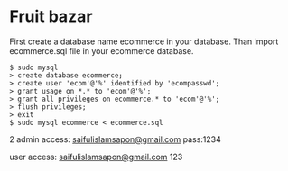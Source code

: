 # Fruit bazar
First create a database name ecommerce in your database. Than import ecommerce.sql file in your ecommerce database.

```
$ sudo mysql
> create database ecommerce;
> create user 'ecom'@'%' identified by 'ecompasswd';
> grant usage on *.* to 'ecom'@'%';
> grant all privileges on ecommerce.* to 'ecom'@'%';
> flush privileges;
> exit
$ sudo mysql ecommerce < ecommerce.sql
```
2
admin access:
saifulislamsapon@gmail.com
pass:1234


user access:
saifulislamsapon@gmail.com
123
